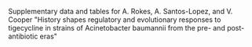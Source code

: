 Supplementary data and tables for A. Rokes, A. Santos-Lopez, and V. Cooper "History shapes regulatory and evolutionary responses to tigecycline in strains of Acinetobacter baumannii from the pre- and post-antibiotic eras" 
